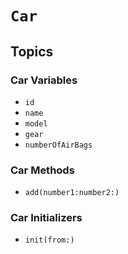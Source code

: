 # ``Car``

## Topics

### Car Variables
- ``id``
- ``name``
- ``model``
- ``gear``
- ``numberOfAirBags``

### Car Methods
- ``add(number1:number2:)``

### Car Initializers
- ``init(from:)``
